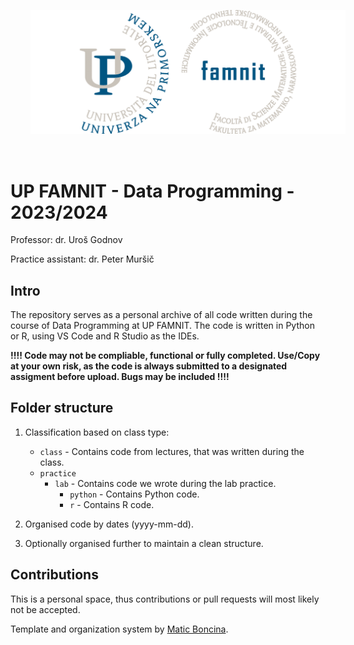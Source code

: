 <p align="center">
  <img src="famnit.png" style="padding: 32px" />
</p>

# UP FAMNIT - Data Programming - 2023/2024

Professor: dr. Uroš Godnov

Practice assistant: dr. Peter Muršič

## Intro

The repository serves as a personal archive of all code written during the course of Data Programming at UP FAMNIT. The code is written in Python or R, using VS Code and R Studio as the IDEs.

**!!!! Code may not be compliable, functional or fully completed. Use/Copy at your own risk, as the code is always submitted to a designated assigment before upload. Bugs may be included !!!!**

## Folder structure

1. Classification based on class type:
    - `class` - Contains code from lectures, that was written during the class.
    - `practice`
        - `lab` - Contains code we wrote during the lab practice.
          - `python` - Contains Python code.
          - `r` - Contains R code.

2. Organised code by dates (yyyy-mm-dd).

3. Optionally organised further to maintain a clean structure.

## Contributions
This is a personal space, thus contributions or pull requests will most likely not be accepted. 

Template and organization system by [Matic Boncina](https://github.com/maticboncina).
